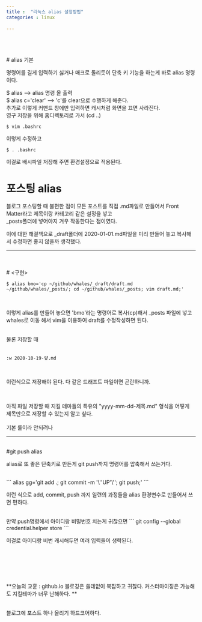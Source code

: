 ```yaml
---
title :  "리눅스 alias 설정방법"
categories : linux
   
---
```

<br/>
<br/>
<br/>
# alias 기본	

명령어를 길게 입력하기 싫거나 매크로 돌리듯이 단축 키 기능을 하는게 바로 alias 명령이다.	


$ alias   -->   alias 명령 올 출력	
$ alias c='clear'   -->   'c'를 clear으로 수행하게 해준다. 	
추가로 이렇게 커맨드 창에만 입력하면 캐시처럼 화면을 끄면 사라진다. 	
영구 저장을 위해 홈디렉토리로 가서 (cd ..) 	

```	
$ vim .bashrc	
```	

이렇게 수정하고 	

```	
$ . .bashrc	
```	

이걸로 배시파일 저장해 주면 환경설정으로 적용된다. 	


# 포스팅 alias	

블로그 포스팅할 때 불편한 점이 모든 포스트를 직접 .md파일로 만들어서 Front Matter라고 제목이랑 카테고리 같은 설정을 넣고 	
_posts폴더에 넣어야지 겨우 작동한다는 점이였다. 	

이에 대한 해결책으로 _draft폴더에 2020-01-01.md파일을 미리 만들어 놓고 복사해서 수정하면 좋지 않을까 생각했다.	


***
<br/>
<br/>
# <구현> 	
<br/>

```	
$ alias bmo='cp ~/github/whales/_draft/draft.md ~/github/whales/_posts/; cd ~/github/whales/_posts; vim draft.md;'	
```
<br/>

이렇게 alias를 만들어 놓으면 'bmo'라는 명령어로 복사(cp)해서 _posts 파일에 넣고 whales로 이동 해서  vim을 이용하여  draft를 수정작성하면 된다.  	
<br/>

물론 저장할 때	
<br/>

```	
:w 2020-10-19-얖.md 	
```	
<br/>

이런식으로 저장해야 된다. 다 같은 드래프트 파일이면 곤란하니까.	

<br/>

아직 파일 저장할 때 지킬 테마들의 특유의 "yyyy-mm-dd-제목.md" 형식을 어떻게 제목만으로 저장할 수 있는지 알고 싶다. 	
<br/>
기본 룰이라 안되려나	

***
<br/>
#git push alias	
<br/>

alias로 또 좋은 단축키로 만든게 git push까지 명령어를 압축해서 쓰는거다.	

<br/>
```	
alias gg='git add .; git commit -m '\''UP'\''; git push;'	
```	
<br/>

이런 식으로 add, commit, push 까지 일련의 과정들을 alias 환경변수로 만들어서 쓰면 편하다.	

<br/>
만약 push명령에서 아이디랑 비밀번호 치는게 귀찮으면 	
```	
git config --global credential.helper store	
```	
<br/>

이걸로 아이디랑 비번 캐시해두면 여러 입력들이 생략된다.	
<br/>
<br/>  
<br/>  
<br/>  
**오늘의 교훈 : github.io 블로깅은 쓸데없이 복잡하고 귀찮다. 커스터마이징은 가능해도 지킬테마가 너무 난해하다. **	
<br/>
<br/>

블로그에 포스트 하나 올리기 하드코어하다. 
